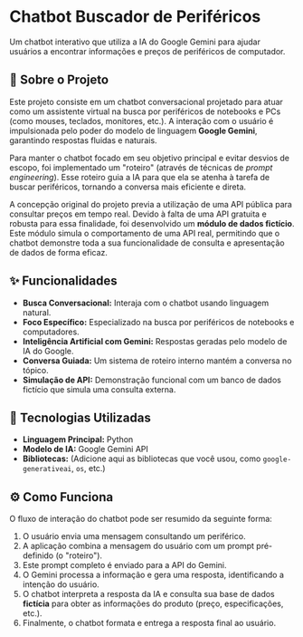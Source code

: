 # Chatbot Buscador de Periféricos

Um chatbot interativo que utiliza a IA do Google Gemini para ajudar usuários a encontrar informações e preços de periféricos de computador.

## 📝 Sobre o Projeto

Este projeto consiste em um chatbot conversacional projetado para atuar como um assistente virtual na busca por periféricos de notebooks e PCs (como mouses, teclados, monitores, etc.). A interação com o usuário é impulsionada pelo poder do modelo de linguagem **Google Gemini**, garantindo respostas fluidas e naturais.

Para manter o chatbot focado em seu objetivo principal e evitar desvios de escopo, foi implementado um "roteiro" (através de técnicas de *prompt engineering*). Esse roteiro guia a IA para que ela se atenha à tarefa de buscar periféricos, tornando a conversa mais eficiente e direta.

A concepção original do projeto previa a utilização de uma API pública para consultar preços em tempo real. Devido à falta de uma API gratuita e robusta para essa finalidade, foi desenvolvido um **módulo de dados fictício**. Este módulo simula o comportamento de uma API real, permitindo que o chatbot demonstre toda a sua funcionalidade de consulta e apresentação de dados de forma eficaz.

## ✨ Funcionalidades

-   **Busca Conversacional:** Interaja com o chatbot usando linguagem natural.
-   **Foco Específico:** Especializado na busca por periféricos de notebooks e computadores.
-   **Inteligência Artificial com Gemini:** Respostas geradas pelo modelo de IA do Google.
-   **Conversa Guiada:** Um sistema de roteiro interno mantém a conversa no tópico.
-   **Simulação de API:** Demonstração funcional com um banco de dados fictício que simula uma consulta externa.

## 🚀 Tecnologias Utilizadas

-   **Linguagem Principal:** Python
-   **Modelo de IA:** Google Gemini API
-   **Bibliotecas:** (Adicione aqui as bibliotecas que você usou, como `google-generativeai`, `os`, etc.)

## ⚙️ Como Funciona

O fluxo de interação do chatbot pode ser resumido da seguinte forma:

1.  O usuário envia uma mensagem consultando um periférico.
2.  A aplicação combina a mensagem do usuário com um prompt pré-definido (o "roteiro").
3.  Este prompt completo é enviado para a API do Gemini.
4.  O Gemini processa a informação e gera uma resposta, identificando a intenção do usuário.
5.  O chatbot interpreta a resposta da IA e consulta sua base de dados **fictícia** para obter as informações do produto (preço, especificações, etc.).
6.  Finalmente, o chatbot formata e entrega a resposta final ao usuário.
